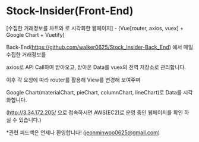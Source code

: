 # Stock-Insider(Front-End) 
[수집한 거래정보를 차트와 로 시각화한 웹페이지] - (Vue[router, axios, vuex] + Google Chart + Vuetify)

Back-End(https://github.com/walker0625/Stock_Insider-Back_End) 에서 매일 수집한 거래정보를

axios로 API Call하여 받아오고, 받아온 Data를 vuex의 전역 저장소로 관리합니다.

이후 각 요청에 따라 router를 활용해 View를 변경해 보여주며

Google Chart(materialChart, pieChart, columnChart, lineChart)로 Data를 시각화합니다.

(http://3.34.172.205/ 으로 접속하시면 AWS(EC2)로 운영 중인 웹페이지를 확인 하실 수 있습니다.)

*관련 피드백은 언제나 환영합니다! (jeonminwoo0625@gmail.com)

